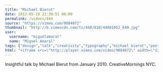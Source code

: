 ```yaml
---
title: "Michael Bierut"
date: 2012-05-19 22:39:51 00:00
permalink: /videos/444
source: "https://vimeo.com/9084072"
thumbnail: "http://b.vimeocdn.com/ts/440/810/44081052_640.jpg"
user:
  username: "miguelamaral"
  name: "Miguel Amaral"
tags: ["design","talk","creativity","typography","michael bierut","pentagram"]
html: "<iframe src=\"http://player.vimeo.com/video/9084072\" width=\"1280\" height=\"720\" frameborder=\"0\" webkitallowfullscreen mozallowfullscreen allowfullscreen></iframe>"
---
```


Insightful talk by Michael Bierut from January 2010.
CreativeMornings NYC.